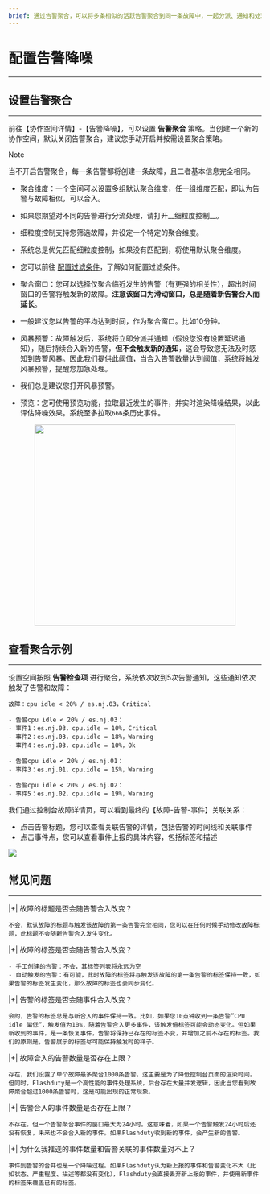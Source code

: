 ```yaml
---
brief: 通过告警聚合，可以将多条相似的活跃告警聚合到同一条故障中，一起分派、通知和处理，这可以显著降低通知频次并提高处置效率
---
```


# 配置告警降噪

---

## 设置告警聚合
---
前往【协作空间详情】-【告警降噪】，可以设置 **告警聚合** 策略。当创建一个新的协作空间，默认关闭告警聚合，建议您手动开启并按需设置聚合策略。

> [!NOTE]
> 当不开启告警聚合，每一条告警都将创建一条故障，且二者基本信息完全相同。

- 聚合维度：一个空间可以设置多组默认聚合维度，任一组维度匹配，即认为告警与故障相似，可以合入。

- 如果您期望对不同的告警进行分流处理，请打开__细粒度控制__。
- 细粒度控制支持您筛选故障，并设定一个特定的聚合维度。
- 系统总是优先匹配细粒度控制，如果没有匹配到，将使用默认聚合维度。
- 您可以前往 [配置过滤条件](https://docs.flashcat.cloud/zh/flashduty/how-to-filter)，了解如何配置过滤条件。

- 聚合窗口：您可以选择仅聚合临近发生的告警（有更强的相关性），超出时间窗口的告警将触发新的故障。**注意该窗口为滑动窗口，总是随着新告警合入而延长**。

- 一般建议您以告警的平均达到时间，作为聚合窗口。比如10分钟。

- 风暴预警：故障触发后，系统将立即分派并通知（假设您没有设置延迟通知），随后持续合入新的告警，**但不会触发新的通知**，这会导致您无法及时感知到告警风暴。因此我们提供此阈值，当合入告警数量达到阈值，系统将触发风暴预警，提醒您加急处理。

- 我们总是建议您打开风暴预警。

- 预览：您可使用预览功能，拉取最近发生的事件，并实时渲染降噪结果，以此评估降噪效果。系统至多拉取`666`条历史事件。

<img src="https://fcdoc.github.io/img/V7G1hZj1IPX10Fsa_ekHR77oKs8POHsib5y2zg-Yjdw.avif" style="display: block; margin: 0 auto;" height="400">

## 查看聚合示例
---

设置空间按照 **告警检查项** 进行聚合，系统依次收到5次告警通知，这些通知依次触发了告警和故障：

```
故障：cpu idle < 20% / es.nj.03，Critical

- 告警cpu idle < 20% / es.nj.03：
- 事件1：es.nj.03，cpu.idle = 10%，Critical
- 事件2：es.nj.03，cpu.idle = 18%，Warning
- 事件4：es.nj.03，cpu.idle = 10%，Ok

- 告警cpu idle < 20% / es.nj.01：
- 事件3：es.nj.01，cpu.idle = 15%，Warning

- 告警cpu idle < 20% / es.nj.02：
- 事件5：es.nj.02，cpu.idle = 19%，Warning
```

我们通过控制台故障详情页，可以看到最终的【故障-告警-事件】关联关系：
- 点击告警标题，您可以查看关联告警的详情，包括告警的时间线和关联事件
- 点击事件点，您可以查看事件上报的具体内容，包括标签和描述

![](https://fcdoc.github.io/img/jAkbujzJKD3war7mV4EyzsYvd-TZB1BX_wJ1PUGZKTM.avif)

## 常见问题
---

|+| 故障的标题是否会随告警合入改变？

    不会，默认故障的标题与触发该故障的第一条告警完全相同，您可以在任何时候手动修改故障标题，此标题不会随新告警合入发生变化。

|+| 故障的标签是否会随告警合入改变？

    - 手工创建的告警：不会，其标签列表将永远为空
    - 自动触发的告警：有可能，此时故障的标签将与触发该故障的第一条告警的标签保持一致，如果告警的标签发生变化，那么故障的标签也会同步变化。

|+| 告警的标签是否会随事件合入改变？

    会的，告警的标签总是与新合入的事件保持一致。比如，如果您10点钟收到一条告警”CPU idle 偏低“，触发值为10%，随着告警合入更多事件，该触发值标签可能会动态变化。但如果新收到的事件，是一条恢复事件，告警将保持已存在的标签不变，并增加之前不存在的标签。我们的原则是，告警展示的标签尽可能保持触发时的样子。

|+| 故障合入的告警数量是否存在上限？

    存在，我们设置了单个故障最多聚合1000条告警，这主要是为了降低控制台页面的渲染时间。但同时，Flashduty是一个高性能的事件处理系统，后台存在大量并发逻辑，因此当您看到故障聚合超过1000条告警时，这是可能出现的正常现象。

|+| 告警合入的事件数量是否存在上限？

    不存在。但一个告警聚合事件的窗口最大为24小时。这意味着，如果一个告警触发24小时后还没有恢复，未来也不会合入新的事件。如果Flashduty收到新的事件，会产生新的告警。

|+| 为什么我推送的事件数量和告警关联的事件数量对不上？

    事件到告警的合并也是一个降噪过程。如果Flashduty认为新上报的事件和告警变化不大（比如状态、严重程度、描述等都没有变化），Flashduty会直接丢弃新上报的事件，并使用新事件的标签来覆盖已有的标签。